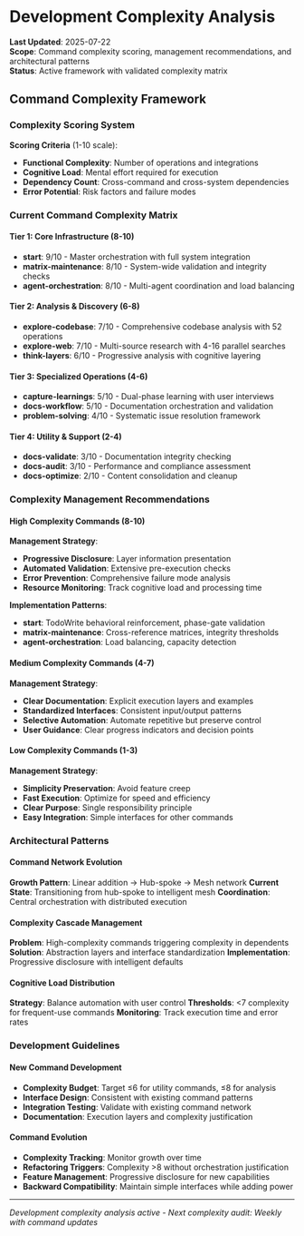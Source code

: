 # Development Complexity Analysis

**Last Updated**: 2025-07-22  
**Scope**: Command complexity scoring, management recommendations, and architectural patterns  
**Status**: Active framework with validated complexity matrix

## Command Complexity Framework

### Complexity Scoring System
**Scoring Criteria** (1-10 scale):
- **Functional Complexity**: Number of operations and integrations
- **Cognitive Load**: Mental effort required for execution
- **Dependency Count**: Cross-command and cross-system dependencies
- **Error Potential**: Risk factors and failure modes

### Current Command Complexity Matrix

#### **Tier 1: Core Infrastructure (8-10)**
- **start**: 9/10 - Master orchestration with full system integration
- **matrix-maintenance**: 8/10 - System-wide validation and integrity checks
- **agent-orchestration**: 8/10 - Multi-agent coordination and load balancing

#### **Tier 2: Analysis & Discovery (6-8)**
- **explore-codebase**: 7/10 - Comprehensive codebase analysis with 52 operations
- **explore-web**: 7/10 - Multi-source research with 4-16 parallel searches
- **think-layers**: 6/10 - Progressive analysis with cognitive layering

#### **Tier 3: Specialized Operations (4-6)**
- **capture-learnings**: 5/10 - Dual-phase learning with user interviews
- **docs-workflow**: 5/10 - Documentation orchestration and validation
- **problem-solving**: 4/10 - Systematic issue resolution framework

#### **Tier 4: Utility & Support (2-4)**
- **docs-validate**: 3/10 - Documentation integrity checking
- **docs-audit**: 3/10 - Performance and compliance assessment
- **docs-optimize**: 2/10 - Content consolidation and cleanup

### Complexity Management Recommendations

#### **High Complexity Commands (8-10)**
**Management Strategy**:
- **Progressive Disclosure**: Layer information presentation
- **Automated Validation**: Extensive pre-execution checks
- **Error Prevention**: Comprehensive failure mode analysis
- **Resource Monitoring**: Track cognitive load and processing time

**Implementation Patterns**:
- **start**: TodoWrite behavioral reinforcement, phase-gate validation
- **matrix-maintenance**: Cross-reference matrices, integrity thresholds
- **agent-orchestration**: Load balancing, capacity detection

#### **Medium Complexity Commands (4-7)**
**Management Strategy**:
- **Clear Documentation**: Explicit execution layers and examples
- **Standardized Interfaces**: Consistent input/output patterns
- **Selective Automation**: Automate repetitive but preserve control
- **User Guidance**: Clear progress indicators and decision points

#### **Low Complexity Commands (1-3)**
**Management Strategy**:
- **Simplicity Preservation**: Avoid feature creep
- **Fast Execution**: Optimize for speed and efficiency
- **Clear Purpose**: Single responsibility principle
- **Easy Integration**: Simple interfaces for other commands

### Architectural Patterns

#### **Command Network Evolution**
**Growth Pattern**: Linear addition → Hub-spoke → Mesh network
**Current State**: Transitioning from hub-spoke to intelligent mesh
**Coordination**: Central orchestration with distributed execution

#### **Complexity Cascade Management**
**Problem**: High-complexity commands triggering complexity in dependents
**Solution**: Abstraction layers and interface standardization
**Implementation**: Progressive disclosure with intelligent defaults

#### **Cognitive Load Distribution**
**Strategy**: Balance automation with user control
**Thresholds**: <7 complexity for frequent-use commands
**Monitoring**: Track execution time and error rates

### Development Guidelines

#### **New Command Development**
- **Complexity Budget**: Target ≤6 for utility commands, ≤8 for analysis
- **Interface Design**: Consistent with existing command patterns
- **Integration Testing**: Validate with existing command network
- **Documentation**: Execution layers and complexity justification

#### **Command Evolution**
- **Complexity Tracking**: Monitor growth over time
- **Refactoring Triggers**: Complexity >8 without orchestration justification
- **Feature Management**: Progressive disclosure for new capabilities
- **Backward Compatibility**: Maintain simple interfaces while adding power

---
*Development complexity analysis active - Next complexity audit: Weekly with command updates*